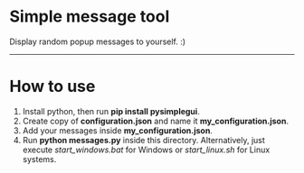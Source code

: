 # Simple message tool

Display random popup messages to yourself. :)

------

# How to use

1. Install python, then run __pip install pysimplegui__.
2. Create copy of __configuration.json__ and name it __my_configuration.json__.
3. Add your messages inside __my_configuration.json__.
4. Run **python messages.py** inside this directory. Alternatively, just execute *start_windows.bat* for Windows or *start_linux.sh* for Linux systems.
